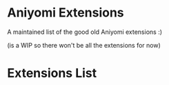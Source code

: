 # Aniyomi Extensions
A maintained list of the good old Aniyomi extensions :)

(is a WIP so there won't be all the extensions for now)



# Extensions List

